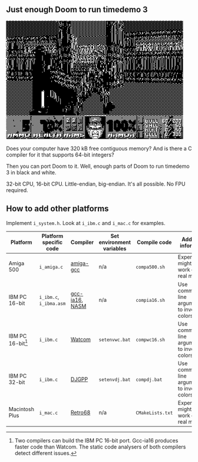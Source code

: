 ## Just enough Doom to run timedemo 3
![Doomtd3](readme_imgs/doomtd3.png?raw=true)

Does your computer have 320 kB free contiguous memory?
And is there a C compiler for it that supports 64-bit integers?

Then you can port Doom to it.
Well, enough parts of Doom to run timedemo 3 in black and white.

32-bit CPU, 16-bit CPU.
Little-endian, big-endian.
It's all possible.
No FPU required.

## How to add other platforms
Implement `i_system.h`. Look at `i_ibm.c` and `i_mac.c` for examples.

|Platform         |Platform specific code |Compiler                                                                   |Set environment variables|Compile code    |Additional information                              |
|-----------------|-----------------------|---------------------------------------------------------------------------|-------------------------|----------------|----------------------------------------------------|
|Amiga 500        |`i_amiga.c`            |[amiga-gcc](https://github.com/bebbo/amiga-gcc)                            |n/a                      |`compa500.sh`   |Experimental, might not work on a real machine      |
|IBM PC 16-bit    |`i_ibm.c`, `i_ibma.asm`|[gcc-ia16](https://github.com/tkchia/gcc-ia16), [NASM](https://www.nasm.us)|n/a                      |`compia16.sh`   |Use command line argument `lcd` to invert the colors|
|IBM PC 16-bit[^1]|`i_ibm.c`              |[Watcom](https://github.com/open-watcom/open-watcom-v2)                    |`setenvwc.bat`           |`compwc16.sh`   |Use command line argument `lcd` to invert the colors|
|IBM PC 32-bit    |`i_ibm.c`              |[DJGPP](https://github.com/andrewwutw/build-djgpp)                         |`setenvdj.bat`           |`compdj.bat`    |Use command line argument `lcd` to invert the colors|
|Macintosh Plus   |`i_mac.c`              |[Retro68](https://github.com/autc04/Retro68)                               |n/a                      |`CMakeLists.txt`|Experimental, might not work on a real machine      |

[^1]: Two compilers can build the IBM PC 16-bit port. Gcc-ia16 produces faster code than Watcom. The static code analysers of both compilers detect different issues.
